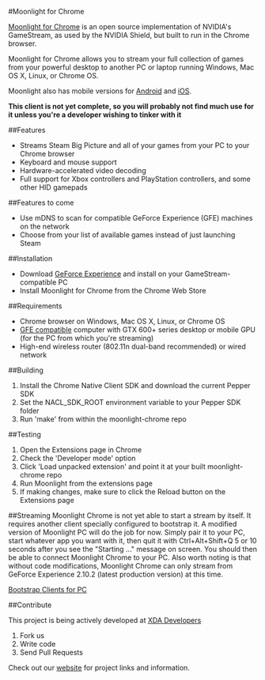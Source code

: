 #Moonlight for Chrome

[Moonlight for Chrome](http://moonlight-stream.com) is an open source implementation of NVIDIA's GameStream, as used by the NVIDIA Shield, but built to run in the Chrome browser.

Moonlight for Chrome allows you to stream your full collection of games from your powerful desktop to another PC or laptop running Windows, Mac OS X, Linux, or Chrome OS.

Moonlight also has mobile versions for [Android](https://github.com/moonlight-stream/moonlight-android) and  [iOS](https://github.com/moonlight-stream/moonlight-ios).

**This client is not yet complete, so you will probably not find much use for it unless you're a developer wishing to tinker with it**

##Features

* Streams Steam Big Picture and all of your games from your PC to your Chrome browser
* Keyboard and mouse support
* Hardware-accelerated video decoding
* Full support for Xbox controllers and PlayStation controllers, and some other HID gamepads


##Features to come
* Use mDNS to scan for compatible GeForce Experience (GFE) machines on the network
* Choose from your list of available games instead of just launching Steam

##Installation
* Download [GeForce Experience](http://www.geforce.com/geforce-experience) and install on your GameStream-compatible PC
* Install Moonlight for Chrome from the Chrome Web Store

##Requirements
* Chrome browser on Windows, Mac OS X, Linux, or Chrome OS
* [GFE compatible](http://shield.nvidia.com/play-pc-games/) computer with GTX 600+ series desktop or mobile GPU (for the PC from which you're streaming)
* High-end wireless router (802.11n dual-band recommended) or wired network

##Building
1. Install the Chrome Native Client SDK and download the current Pepper SDK
2. Set the NACL_SDK_ROOT environment variable to your Pepper SDK folder
3. Run 'make' from within the moonlight-chrome repo

##Testing
1. Open the Extensions page in Chrome
2. Check the 'Developer mode' option
3. Click 'Load unpacked extension' and point it at your built moonlight-chrome repo
4. Run Moonlight from the extensions page
5. If making changes, make sure to click the Reload button on the Extensions page

##Streaming
Moonlight Chrome is not yet able to start a stream by itself. It requires another client specially configured to bootstrap it. A modified version of Moonlight PC will do the job for now. Simply pair it to your PC, start whatever app you want with it, then quit it with Ctrl+Alt+Shift+Q 5 or 10 seconds after you see the "Starting <app>..." message on screen. You should then be able to connect Moonlight Chrome to your PC. Also worth noting is that without code modifications, Moonlight Chrome can only stream from GeForce Experience 2.10.2 (latest production version) at this time.

[Bootstrap Clients for PC](https://dl.dropboxusercontent.com/u/19391088/bootstrap-only-clients.zip)

##Contribute

This project is being actively developed at [XDA Developers](http://forum.xda-developers.com/showthread.php?t=2505510)

1. Fork us
2. Write code
3. Send Pull Requests

Check out our [website](http://moonlight-stream.com) for project links and information.
